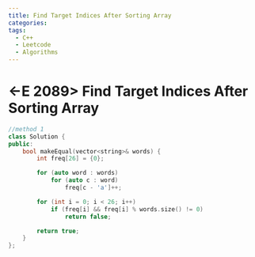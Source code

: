 ```yaml
---
title: Find Target Indices After Sorting Array
categories:
tags:
  - C++
  - Leetcode
  - Algorithms
---
```


# <-E 2089> Find Target Indices After Sorting Array

```c++
//method 1
class Solution {
public:
    bool makeEqual(vector<string>& words) {
        int freq[26] = {0};

        for (auto word : words)
            for (auto c : word)
                freq[c - 'a']++;

        for (int i = 0; i < 26; i++)
            if (freq[i] && freq[i] % words.size() != 0)
                return false;

        return true;
    }
};
```
